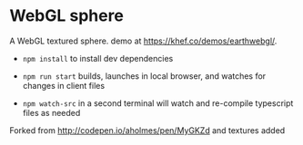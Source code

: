 # WebGL sphere

A WebGL textured sphere. demo at <https://khef.co/demos/earthwebgl/>.

- `npm install` to install dev dependencies

- `npm run start` builds, launches in local browser, and watches for changes in client files

- `npm watch-src` in a second terminal will watch and re-compile typescript files as needed

Forked from <http://codepen.io/aholmes/pen/MyGKZd> and textures added
